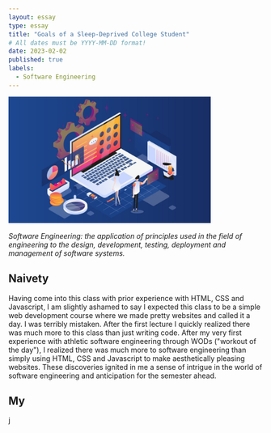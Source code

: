```yaml
---
layout: essay
type: essay
title: "Goals of a Sleep-Deprived College Student"
# All dates must be YYYY-MM-DD format!
date: 2023-02-02
published: true
labels:
  - Software Engineering
---
```


<img width="400px" class="rounded float-start pe-4" src="../img/goals_pic.jpg">

*Software Engineering: the application of principles used in the field of engineering to the design, development, testing, deployment and management of software systems.*

## Naivety
Having come into this class with prior experience with HTML, CSS and Javascript, I am slightly ashamed to say I expected this class to be a simple web development course where we made pretty websites and called it a day.  I was terribly mistaken.  After the first lecture I quickly realized there was much more to this class than just writing code.  After my very first experience with athletic software engineering through WODs ("workout of the day"), I realized there was much more to software engineering than simply using HTML, CSS and Javascript to make aesthetically pleasing websites.  These discoveries ignited in me a sense of intrigue in the world of software engineering and anticipation for the semester ahead.

## My 

j
